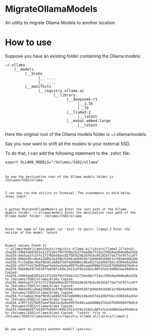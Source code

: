 # MigrateOllamaModels
An utility to migrate Ollama Models to another location

# How to use 

Suppose you have an existing folder containing the Ollama models:

```
~/.ollama
    |__models
         |__blobs
               |__ ....
               |__ ....
         |__manifests
               |__registry.ollama.ai
                      |__library
                            |__deepseek-r1
                                 |__1.5b
                                 |__7b
                            |__llama3.2
                                 |__latest
                            |__mxbai-embed-large
                                 |__latest
```

Here the original root of the Ollama models folder is ~/.ollama/models. 

Say you now want to shift all the models to your external SSD. 

To do that, I can add the following statement to the .zshrc file:

<code>export OLLAMA_MODELS="/Volumes/SSD2/ollama"<code>

So now the destination root of the Ollama models folder is /Volumes/SSD2/ollama.

I can now run the utility in Terminal. The statements in bold below shows input:    

$ python MigrateOllamaModels.py 
Enter the root path of the Ollama models folder: ~/.ollama/models
Enter the destination root path of the Ollama model folder: /Volumes/SSD2/ollama

Enter the name of the model (or 'exit' to quit): llama3.2
Enter the version of the model: latest

Digest values found in ~/.ollama/models/manifests/registry.ollama.ai/library/llama3.2/latest:
  sha256:34bb5ab01051a11372a91f95f3fbbc51173eed8e7f13ec395b9ae9b8bd0e242b
  sha256:dde5aa3fc5ffc17176b5e8bdc82f587b24b2678c6c66101bf7da77af9f7ccdff
  sha256:966de95ca8a62200913e3f8bfbf84c8494536f1b94b49166851e76644e966396
  sha256:fcc5a6bec9daf9b561a68827b67ab6088e1dba9d1fa2a50d7bbcc8384e0a265d
  sha256:a70ff7e570d97baaf4e62ac6e6ad9975e04caa6d900d3742d37698494479e0cd
  sha256:56bb8bd477a519ffa694fc449c2413c6f0e1d3b1c88fa7e3c9d88d3ae49d4dcb
Copied: sha256-34bb5ab01051a11372a91f95f3fbbc51173eed8e7f13ec395b9ae9b8bd0e242b to /Volumes/SSD2/ollama/blobs
Copied: sha256-dde5aa3fc5ffc17176b5e8bdc82f587b24b2678c6c66101bf7da77af9f7ccdff to /Volumes/SSD2/ollama/blobs
Copied: sha256-966de95ca8a62200913e3f8bfbf84c8494536f1b94b49166851e76644e966396 to /Volumes/SSD2/ollama/blobs
Copied: sha256-fcc5a6bec9daf9b561a68827b67ab6088e1dba9d1fa2a50d7bbcc8384e0a265d to /Volumes/SSD2/ollama/blobs
Copied: sha256-a70ff7e570d97baaf4e62ac6e6ad9975e04caa6d900d3742d37698494479e0cd to /Volumes/SSD2/ollama/blobs
Copied: sha256-56bb8bd477a519ffa694fc449c2413c6f0e1d3b1c88fa7e3c9d88d3ae49d4dcb to /Volumes/SSD2/ollama/blobs
Copied: 'latest' file to /Volumes/SSD2/ollama/manifests/registry.ollama.ai/library/llama3.2

Do you want to process another model? (yes/no):
